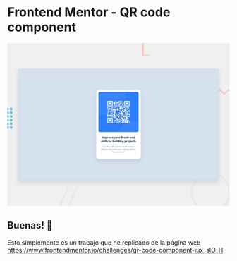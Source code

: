 # Frontend Mentor - QR code component

![Design preview for the QR code component coding challenge](./design/desktop-preview.jpg)

## Buenas! 👋

Esto simplemente es un trabajo que he replicado de la página web https://www.frontendmentor.io/challenges/qr-code-component-iux_sIO_H
